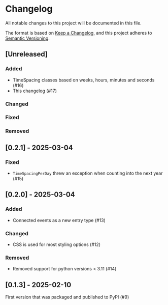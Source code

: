 # Changelog
All notable changes to this project will be documented in this file.

The format is based on [Keep a Changelog](https://keepachangelog.com/en/1.1.0/),
and this project adheres to [Semantic Versioning](https://semver.org/spec/v2.0.0.html).


## [Unreleased]

### Added
- TimeSpacing classes based on weeks, hours, minutes and seconds (#16)
- This changelog (#17)

### Changed

### Fixed

### Removed


## [0.2.1] - 2025-03-04

### Fixed
- `TimeSpacingPerDay` threw an exception when counting into the next year (#15) 


## [0.2.0] - 2025-03-04

### Added
- Connected events as a new entry type (#13)

### Changed
- CSS is used for most styling options (#12)

### Removed
- Removed support for python versions < 3.11 (#14)


## [0.1.3] - 2025-02-10
First version that was packaged and published to PyPI (#9)

